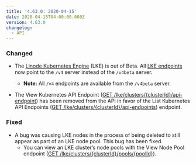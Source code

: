 ```yaml
---
title: '4.63.0: 2020-04-15'
date: 2020-04-15T04:00:00.000Z
version: 4.63.0
changelog:
  - API
---
```


### Changed
- The [Linode Kubernetes Engine](https://www.linode.com/products/kubernetes/) (LKE) is out of Beta. All [LKE endpoints](/api/v4/lke-clusters) now point to the `/v4` server instead of the `/v4beta` server.
  - **Note:** All `/v4` endpoints are available from the `/v4beta` server.

- The View Kubernetes API Endpoint  ([GET /lke/clusters/{clusterId}/api-endpoint](/api/v4/lke-clusters-cluster-id-api-endpoint)) has been removed from the API in favor of the List Kubernetes API Endpoints ([GET /lke/clusters/{clusterId}/api-endpoints](/api/v4/lke-clusters-cluster-id-api-endpoints)) endpoint.

### Fixed

- A bug was causing LKE nodes in the process of being deleted to still appear as part of an LKE node pool. This bug has been fixed.
	- You can view an LKE cluster’s node pools with the View Node Pool endpoint ([GET /lke/clusters/{clusterId}/pools/{poolId}](/api/v4/lke-clusters-cluster-id-pools-pool-id)).
